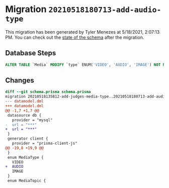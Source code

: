 # Migration `20210518180713-add-audio-type`

This migration has been generated by Tyler Menezes at 5/18/2021, 2:07:13 PM.
You can check out the [state of the schema](./schema.prisma) after the migration.

## Database Steps

```sql
ALTER TABLE `Media` MODIFY `type` ENUM('VIDEO', 'AUDIO', 'IMAGE') NOT NULL
```

## Changes

```diff
diff --git schema.prisma schema.prisma
migration 20210518135812-add-judges-media-type..20210518180713-add-audio-type
--- datamodel.dml
+++ datamodel.dml
@@ -1,7 +1,7 @@
 datasource db {
   provider = "mysql"
-  url = "***"
+  url = "***"
 }
 generator client {
   provider = "prisma-client-js"
@@ -19,8 +19,9 @@
 }
 enum MediaType {
   VIDEO
+  AUDIO
   IMAGE
 }
 enum MediaTopic {
```


